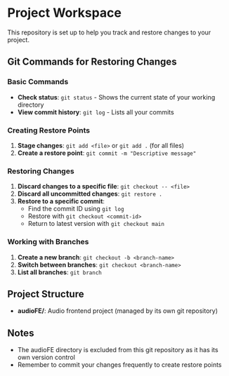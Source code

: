 # Project Workspace

This repository is set up to help you track and restore changes to your project.

## Git Commands for Restoring Changes

### Basic Commands

- **Check status**: `git status` - Shows the current state of your working directory
- **View commit history**: `git log` - Lists all your commits

### Creating Restore Points

1. **Stage changes**: `git add <file>` or `git add .` (for all files)
2. **Create a restore point**: `git commit -m "Descriptive message"`

### Restoring Changes

1. **Discard changes to a specific file**: `git checkout -- <file>`
2. **Discard all uncommitted changes**: `git restore .`
3. **Restore to a specific commit**:
   - Find the commit ID using `git log`
   - Restore with `git checkout <commit-id>`
   - Return to latest version with `git checkout main`

### Working with Branches

1. **Create a new branch**: `git checkout -b <branch-name>`
2. **Switch between branches**: `git checkout <branch-name>`
3. **List all branches**: `git branch`

## Project Structure

- **audioFE/**: Audio frontend project (managed by its own git repository)

## Notes

- The audioFE directory is excluded from this git repository as it has its own version control
- Remember to commit your changes frequently to create restore points 